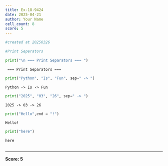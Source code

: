 ```yaml
---
title: Ex-18-9424
date: 2025-04-21
author: Your Name
cell_count: 8
score: 5
---
```


```python
#created at 20250326
```


```python
#Print Seperators
```


```python
print("\n === Print Separators === ")
```

    
     === Print Separators === 



```python
print("Python", "Is", "Fun", sep=" -> ")
```

    Python -> Is -> Fun



```python
print("2025", "03", "26", sep=" -> ") 
```

    2025 -> 03 -> 26



```python
print("Hello",end = "!")
```

    Hello!


```python
print("here")
```

    here



```python

```


---
**Score: 5**